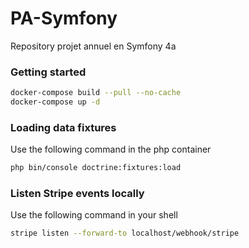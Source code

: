 # PA-Symfony
Repository projet annuel en Symfony 4a

### Getting started

```bash
docker-compose build --pull --no-cache
docker-compose up -d
```
### Loading data fixtures
Use the following command in the php container

```bash
php bin/console doctrine:fixtures:load
```
### Listen Stripe events locally
Use the following command in your shell

```bash
stripe listen --forward-to localhost/webhook/stripe
```


